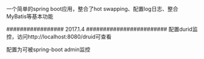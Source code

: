 一个简单的spring boot应用，整合了hot swapping、配置log日志、整合MyBatis等基本功能


################# 2017.1.4 ########################
配置durid监控，访问http://localhost:8080/druid可查看

配置为可被spring-boot admin监控